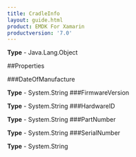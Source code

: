 ```yaml
---
title: CradleInfo
layout: guide.html
product: EMDK For Xamarin 
productversion: '7.0' 
---
```


    

**Type** - Java.Lang.Object

##Properties

###DateOfManufacture

        

**Type** - System.String
###FirmwareVersion

        

**Type** - System.String
###HardwareID

        

**Type** - System.String
###PartNumber

        

**Type** - System.String
###SerialNumber

        

**Type** - System.String
